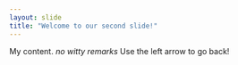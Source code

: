 ```yaml
---
layout: slide
title: "Welcome to our second slide!"
---
```

My content. _no witty remarks_
Use the left arrow to go back!
